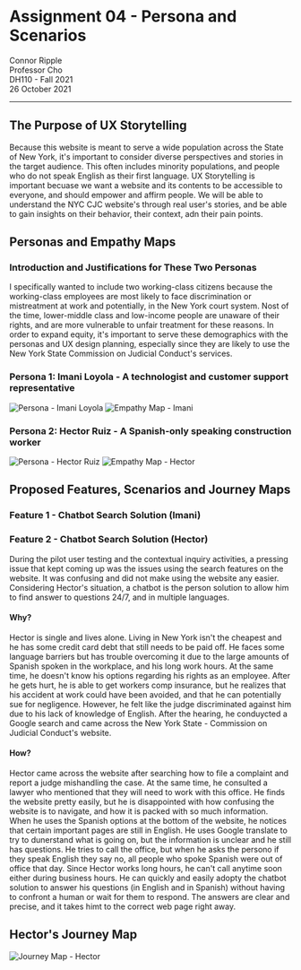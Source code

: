 # Assignment 04 - Persona and Scenarios

Connor Ripple <br>
Professor Cho <br>
DH110 - Fall 2021 <br>
26 October 2021 <br>

---

## The Purpose of UX Storytelling

Because this website is meant to serve a wide population across the State of New York, it's important to consider diverse perspectives and stories in the target audience. This often includes minority populations, and people who do not speak English as their first language. UX Storytelling is important becuase we want a website and its contents to be accessible to everyone, and should empower and affirm people. We will be able to understand the NYC CJC website's through real user's stories, and be able to gain insights on their behavior, their context, adn their pain points. 

## Personas and Empathy Maps

### Introduction and Justifications for These Two Personas 

I specifically wanted to include two working-class citizens because the working-class employees are most likely to face discrimination or mistreatment at work and potentially, in the New York court system. Nost of the time, lower-middle class and low-income people are unaware of their rights, and are more vulnerable to unfair treatment for these reasons. In order to expand equity, it's important to serve these demographics with the personas and UX design planning, especially since they are likely to use the New York State Commission on Judicial Conduct's services. 

### Persona 1: Imani Loyola - A technologist and customer support representative

![Persona - Imani Loyola](https://user-images.githubusercontent.com/91553088/138819166-200ad3e1-df13-48ba-9f57-3b5c8b89464a.png)
![Empathy Map - Imani](https://user-images.githubusercontent.com/91553088/138819491-c99c6bdf-dcb7-4a3e-b7a8-197d8448c443.png)


### Persona 2: Hector Ruiz - A Spanish-only speaking construction worker 

![Persona - Hector Ruiz](https://user-images.githubusercontent.com/91553088/138819311-224bff8b-6845-47cf-911e-94a6bcaf47d0.png)
![Empathy Map - Hector](https://user-images.githubusercontent.com/91553088/138819511-34f03a4f-0457-4c05-9916-9f3c3b990f09.png)

## Proposed Features, Scenarios and Journey Maps

### Feature 1 - Chatbot Search Solution (Imani)



### Feature 2 - Chatbot Search Solution (Hector)

During the pilot user testing and the contextual inquiry activities, a pressing issue that kept coming up was the issues using the search features on the website. It was confusing and did not make using the website any easier. Considering Hector's situation, a chatbot is the person solution to allow him to find answer to questions 24/7, and in multiple languages. 

#### Why? 

Hector is single and lives alone. Living in New York isn't the cheapest and he has some credit card debt that still needs to be paid off. He faces some language barriers but has trouble overcoming it due to the large amounts of Spanish spoken in the workplace, and his long work hours. At the same time, he doesn't know his options regarding his rights as an employee. After he gets hurt, he is able to get workers comp insurance, but he realizes that his accident at work could have been avoided, and that he can potentially sue for negligence. However, he felt like the  judge discriminated against him due to his lack of knowledge of English. After the hearing, he conduycted a Google search and came across the New York State - Commission on Judicial Conduct's website.  

#### How?

Hector came across the website after searching how to file a complaint and report a judge mishandling the case. At the same time, he consulted a lawyer who mentioned that they will need to work with this office. He finds the website pretty easily, but he is disappointed with how confusing the website is to navigate, and how it is packed with so much information. When he uses the Spanish options at the bottom of the website, he notices that certain important pages are still in English. He uses Google translate to try to dunerstand what is going on, but the information is unclear and he still has questions. He tries to call the office, but when he asks the persono if they speak English they say no, all people who spoke Spanish were out of office that day. Since Hector works long hours, he can't call anytime soon either during business hours. He can quickly and easily adopty the chatbot solution to answer his questions (in English and in Spanish) without having to confront a human or wait for them to respond. The answers are clear and precise, and it takes himt to the correct web page right away.  

## Hector's Journey Map

![Journey Map - Hector](https://user-images.githubusercontent.com/91553088/138821452-17cd3675-a3d0-4d7b-9bd6-49f8d5c37629.png)




